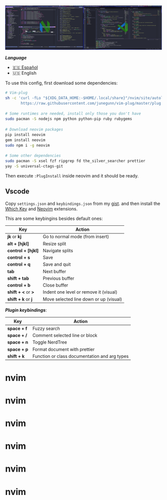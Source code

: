 ![Neovim](./neovim.png)

***Language***
- [🇪🇸 Español](./README.es.md)
- 🇺🇸 English


To use this config, first download some dependencies:

```bash
# Vim-plug
sh -c 'curl -fLo "${XDG_DATA_HOME:-$HOME/.local/share}"/nvim/site/autoload/plug.vim --create-dirs \
       https://raw.githubusercontent.com/junegunn/vim-plug/master/plug.vim'

# Some runtimes are needed, install only those you don't have
sudo pacman -S nodejs npm python python-pip ruby rubygems

# Download neovim packages
pip install neovim
gem install neovim
sudo npm i -g neovim

# Some other dependencies
sudo pacman -S xsel fzf ripgrep fd the_silver_searcher prettier
yay -S universal-ctags-git
```

Then execute ```:PlugInstall``` inside neovim and it should be ready.

## Vscode

Copy ```settings.json``` and ```keybindings.json``` from my
[gist](https://gist.github.com/antoniosarosi/eb8d73a580eaa3e7dc32b0b803b4654d).
and then install the 
[Which Key](https://marketplace.visualstudio.com/items?itemName=VSpaceCode.whichkey)
and
[Neovim](https://marketplace.visualstudio.com/items?itemName=asvetliakov.vscode-neovim)
extensions.

This are some keybingins besides default ones:

| Key                    | Action                                 |
| ---------------------- | -------------------------------------- |
| **jk** or **kj**       | Go to normal mode (from insert)        |
| **alt + [hjkl]**       | Resize split                           |
| **control + [hjkl]**   | Navigate splits                        |
| **control + s**        | Save                                   |
| **control + q**        | Save and quit                          |
| **tab**                | Next buffer                            |
| **shift + tab**        | Previous buffer                        |
| **control + b**        | Close buffer                           |
| **shift + <** or **>** | Indent one level or remove it (visual) |
| **shift + k** or **j** | Move selected line down or up (visual) |

***Plugin keybindings***:

| Key           | Action                                        |
| ------------- | --------------------------------------------- |
| **space + f** | Fuzzy search                                  |
| **space + /** | Comment selected line or block                |
| **space + n** | Toggle NerdTree                               |
| **space + p** | Format document with prettier                 |
| **shift + k** | Function or class documentation and arg types |
# nvim
# nvim
# nvim
# nvim
# nvim
# nvim
